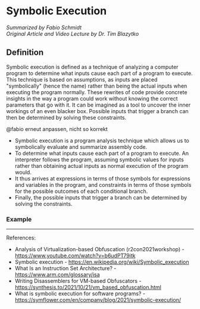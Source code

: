 # Symbolic Execution
_Summarized by Fabio Schmidt<br/>
Original Article and Video Lecture by Dr. Tim Blazytko_<br/>



## Definition
Symbolic execution is defined as a technique of analyzing a computer program to determine what inputs cause each part of a program to execute.
This technique is based on assumptions, as inputs are placed "symbolically" (hence the name) rather than being the actual inputs when executing the program normally.
These rewrites of code provide concrete insights in the way a program could work without knowing the correct parameters that go with it. It can be imagined as a tool to uncover the inner workings of an even blacker box.
Possible inputs that trigger a branch can then be determined by solving these constraints.

@fabio erneut anpassen, nicht so korrekt


- Symbolic execution is a program analysis technique which allows us to symbolically evaluate and summarize assembly code.
- To determine what inputs cause each part of a program to execute. An interpreter follows the program, assuming symbolic values for inputs rather than obtaining actual inputs as normal execution of the program would.
- It thus arrives at expressions in terms of those symbols for expressions and variables in the program, and constraints in terms of those symbols for the possible outcomes of each conditional branch.
- Finally, the possible inputs that trigger a branch can be determined by solving the constraints.

### Example



---

References:
- Analysis of Virtualization-based Obfuscation (r2con2021workshop) - https://www.youtube.com/watch?v=b6udPT79itk
- Symbolic execution - https://en.wikipedia.org/wiki/Symbolic_execution
- What Is an Instruction Set Architecture? - https://www.arm.com/glossary/isa
- Writing Disassemblers for VM-based Obfuscators - https://synthesis.to/2021/10/21/vm_based_obfuscation.html
- What is symbolic execution for software programs? - https://symflower.com/en/company/blog/2021/symbolic-execution/
   

